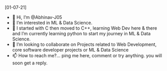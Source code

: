[01-07-21]

- 👋 Hi, I’m @Abhinav-J05
- 👀 I’m interested in ML & Data Science.
- 🌱 I started with C then moved to C++, learning Web Dev here & there and I’m currently learning python to start my journey in ML & Data Science.
- 💞️ I’m looking to collaborate on Projects related to Web Development, core software developer projects or ML & Data Science
- 📫 How to reach me?... ping me here, comment or try anything. you will soon get a reply.

<!---
Abhinav-J05/Abhinav-J05 is a ✨ special ✨ repository because its `README.md` (this file) appears on your GitHub profile.
You can click the Preview link to take a look at your changes.
--->
